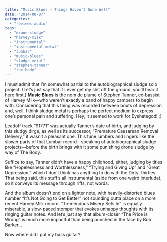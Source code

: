 ```yaml
---
title: "Music Blues – Things Haven’t Gone Well"
date: "2014-08-07"
categories: 
  - "reviews-audio"
tags: 
  - "drone-sludge"
  - "harvey-milk"
  - "instrumental"
  - "instrumental-metal"
  - "lumbar"
  - "music-blues"
  - "sludge-metal"
  - "stephen-tanner"
  - "the-body"
---
```


I must admit that I’m somewhat partial to the autobiographical sludge solo project. (Let’s just say that if I ever get my shit off the ground, you’ll hear it here first.) **Music Blues** is the nom de plume of Stephen Tanner, ex-bassist of Harvey Milk—who weren’t exactly a band of happy campers to begin with. Considering that this thing was recorded between bouts of depression and, well, I think sludge metal is perhaps the perfect medium to express one’s personal pain and suffering. Hey, it seemed to work for Eyehategod! ;)

Leadoff track “91771” was actually Tanner’s date of birth, and judging by this sludgy dirge, as well as its successor, “Premature Caesarean Removal Delivery,” it wasn’t a pleasant one. This tune lumbers and lingers like the slower parts of that Lumbar record—speaking of autobiographical sludge projects—before the birth brings with it some punishing drone sludge by way of The Body.

Suffice to say, Tanner didn’t have a happy childhood, either, judging by titles like “Hopelessness and Worthlessness,” “Trying and Giving Up” and “Great Depression,” which I don’t think has anything to do with the Dirty Thirties. That being said, this stuff’s all instrumental (aside from one weird interlude), so it conveys its message through riffs, not words.

And the album doesn’t end on a lighter note, with heavily-distorted blues number “It’s Not Going to Get Better” not sounding outta place on a more recent Harvey Milk record. “Tremendous Misery Sets In” is equally miserable, a slow-paced stomper that evokes unhappy thoughts with its ringing guitar notes. And let’s just say that album-closer “The Price is Wrong” is much more impactful than being punched in the face by Bob Barker…

Now where did I put my bass guitar?

